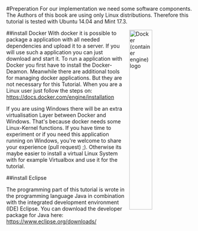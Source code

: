 #Preperation
For our implementation we need some software components. The Authors of this book are using only Linux distributions. Therefore this tutorial is tested with Ubuntu 14.04 and Mint 17.3.

<a title="By dotCloud, Inc. [Apache License 2.0 (http://www.apache.org/licenses/LICENSE-2.0)], via Wikimedia Commons" href="https://commons.wikimedia.org/wiki/File%3ADocker_(container_engine)_logo.png"><img align="right" width="35%" alt="Docker (container engine) logo" src="https://upload.wikimedia.org/wikipedia/commons/7/79/Docker_%28container_engine%29_logo.png"/></a>

##install Docker
With docker it is possible to package a application with all needed dependencies and upload it to a server. If you will use such a application you can just download and start it.
To run a application with Docker you first have to install the Docker-Deamon. Meanwhile there are additional tools for managing docker applications. But they are not necessary for this Tutorial. When you are a Linux user just follow the steps on:
https://docs.docker.com/engine/installation

If you are using Windows there will be an extra virtualisation Layer between Docker and Windows. That's because docker needs some Linux-Kernel functions.
If you have time to experiment or if you need this application running on Windows, you're welcome to share your experience (pull request) ;).
Otherwise its maybe easier to install a virtual Linux System with for example Virtualbox and use it for the tutorial.

##install Eclipse

The programming part of this tutorial is wrote in the programming language Java in combination with the integrated development environment (IDE) Eclipse. You can download the developer package for Java here: https://www.eclipse.org/downloads/
